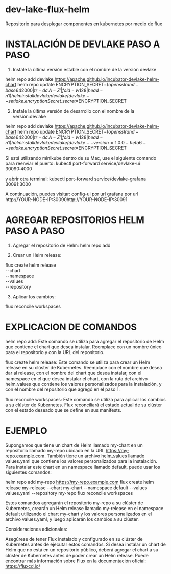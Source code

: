# dev-lake-flux-helm
Repositorio para desplegar componentes en kubernetes por medio de flux


# INSTALACIÓN DE DEVLAKE PASO A PASO
1. Instale la última versión estable con el nombre de la versión devlake

helm repo add devlake https://apache.github.io/incubator-devlake-helm-chart
helm repo update
ENCRYPTION_SECRET=$(openssl rand -base64 2000 | tr -dc 'A-Z' | fold -w 128 | head -n 1)
helm install devlake devlake/devlake --set lake.encryptionSecret.secret=$ENCRYPTION_SECRET

2. Instale la última versión de desarrollo con el nombre de la versión:devlake

helm repo add devlake https://apache.github.io/incubator-devlake-helm-chart
helm repo update
ENCRYPTION_SECRET=$(openssl rand -base64 2000 | tr -dc 'A-Z' | fold -w 128 | head -n 1)
helm install devlake devlake/devlake --version=1.0.0-beta6 --set lake.encryptionSecret.secret=$ENCRYPTION_SECRET

Si está utilizando minikube dentro de su Mac, use el siguiente comando para reenviar el puerto:
kubectl port-forward service/devlake-ui  30090:4000

y abrir otra terminal:
kubectl port-forward service/devlake-grafana  30091:3000

A continuación, puedes visitar: config-ui por url grafana por url http://YOUR-NODE-IP:30090http://YOUR-NODE-IP:30091

# AGREGAR REPOSITORIOS HELM PASO A PASO

1. Agregar el repositorio de Helm:
helm repo add <nombre-repositorio> <url-repositorio>

2. Crear un Helm release:

flux create helm release <nombre-release> \
  --chart <nombre-chart> \
  --namespace <nombre-namespace> \
  --values <ruta-archivo-values> \
  --repository <nombre-repositorio>

3. Aplicar los cambios:

flux reconcile workspaces

# EXPLICACION DE COMANDOS

helm repo add: Este comando se utiliza para agregar el repositorio de Helm que contiene el chart que desea instalar. Reemplace <nombre-repositorio> con un nombre único para el repositorio y <url-repositorio> con la URL del repositorio.

flux create helm release: Este comando se utiliza para crear un Helm release en su clúster de Kubernetes. Reemplace <nombre-release> con el nombre que desea dar al release, <nombre-chart> con el nombre del chart que desea instalar, <nombre-namespace> con el namespace en el que desea instalar el chart, <ruta-archivo-values> con la ruta del archivo helm_values que contiene los valores personalizados para la instalación, y <nombre-repositorio> con el nombre del repositorio que agregó en el paso 1.

flux reconcile workspaces: Este comando se utiliza para aplicar los cambios a su clúster de Kubernetes. Flux reconciliará el estado actual de su clúster con el estado deseado que se define en sus manifests.

# EJEMPLO

Supongamos que tiene un chart de Helm llamado my-chart en un repositorio llamado my-repo ubicado en la URL https://my-repo.example.com. También tiene un archivo helm_values llamado values.yaml que contiene los valores personalizados para la instalación. Para instalar este chart en un namespace llamado default, puede usar los siguientes comandos:

helm repo add my-repo https://my-repo.example.com
flux create helm release my-release --chart my-chart --namespace default --values values.yaml --repository my-repo
flux reconcile workspaces

Estos comandos agregarán el repositorio my-repo a su clúster de Kubernetes, crearán un Helm release llamado my-release en el namespace default utilizando el chart my-chart y los valores personalizados en el archivo values.yaml, y luego aplicarán los cambios a su clúster.

Consideraciones adicionales:

Asegúrese de tener Flux instalado y configurado en su clúster de Kubernetes antes de ejecutar estos comandos.
Si desea instalar un chart de Helm que no está en un repositorio público, deberá agregar el chart a su clúster de Kubernetes antes de poder crear un Helm release.
Puede encontrar más información sobre Flux en la documentación oficial: https://fluxcd.io/
